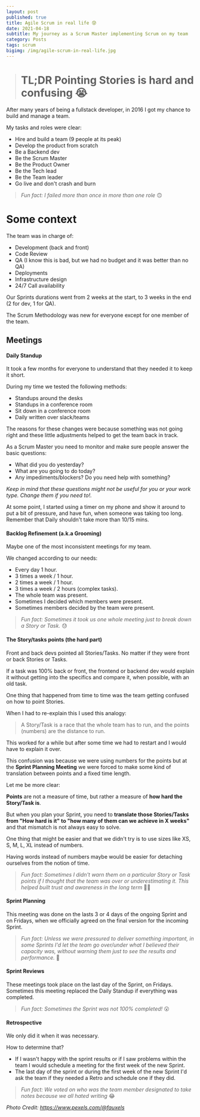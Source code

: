 ```yaml
---
layout: post
published: true
title: Agile Scrum in real life 😰
date: 2021-04-18
subtitle: My journey as a Scrum Master implementing Scrum on my team
category: Posts
tags: scrum
bigimg: /img/agile-scrum-in-real-life.jpg
---
```


> # TL;DR Pointing Stories is hard and confusing 😭

After many years of being a fullstack developer, in 2016 I got my chance to build and manage a team.

My tasks and roles were clear:

- Hire and build a team (9 people at its peak)
- Develop the product from scratch
- Be a Backend dev
- Be the Scrum Master
- Be the Product Owner
- Be the Tech lead
- Be the Team leader
- Go live and don't crash and burn 

> *Fun fact: I failed more than once in more than one role* 🙃

# Some context
The team was in charge of:

- Development (back and front)
- Code Review
- QA (I know this is bad, but we had no budget and it was better than no QA)
- Deployments
- Infrastructure design
- 24/7 Call availability

Our Sprints durations went from 2 weeks at the start, to 3 weeks in the end (2 for dev, 1 for QA).

The Scrum Methodology was new for everyone except for one member of the team.

## Meetings

#### Daily Standup
It took a few months for everyone to understand that they needed it to keep it short.

During my time we tested the following methods:

- Standups around the desks
- Standups in a conference room
- Sit down in a conference room
- Daily written over slack/teams

The reasons for these changes were because something was not going right and these little adjustments helped to get the team back in track.

As a Scrum Master you need to monitor and make sure people answer the basic questions:

- What did you do yesterday?
- What are you going to do today?
- Any impediments/blockers? Do you need help with something?

*Keep in mind that these questions might not be useful for you or your work type. Change them if you need to!.*

At some point, I started using a timer on my phone and show it around to put a bit of pressure, and have fun, when someone was taking too long. Remember that Daily shouldn't take more than 10/15 mins.

#### Backlog Refinement (a.k.a Grooming)
Maybe one of the most inconsistent meetings for my team.

We changed according to our needs:

- Every day 1 hour.
- 3 times a week / 1 hour.
- 2 times a week / 1 hour.
- 3 times a week / 2 hours (complex tasks).
- The whole team was present.
- Sometimes I decided which members were present.
- Sometimes members decided by the team were present.

> *Fun fact: Sometimes it took us one whole meeting just to break down a Story or Task.* 😓

#### The Story/tasks points (the hard part)

Front and back devs pointed all Stories/Tasks. No matter if they were front or back Stories or Tasks.

If a task was 100% back or front, the frontend or backend dev would explain it without getting into the specifics and compare it, when possible, with an old task.

One thing that happened from time to time was the team getting confused on how to point Stories.

When I had to re-explain this I used this analogy:

> A Story/Task is a race that the whole team has to run, and the points (numbers) are the distance to run.

This worked for a while but after some time we had to restart and I would have to explain it over.

This confusion was because we were using numbers for the points but at the **Sprint Planning Meeting** we were forced to make some kind of translation between points and a fixed time length.

Let me be more clear:

**Points** are not a measure of time, but rather a measure of **how hard the Story/Task is**.

But when you plan your Sprint, you need to **translate those Stories/Tasks from "How hard is it" to "how many of them can we achieve in X weeks"** and that mismatch is not always easy to solve.

One thing that might be easier and that we didn't try is to use sizes like XS, S, M, L, XL instead of numbers.

Having words instead of numbers maybe would be easier for detaching ourselves from the notion of time.

> *Fun fact: Sometimes I didn't warn them on a particular Story or Task points if I thought that the team was over or underestimating it. This helped built trust and awareness in the long term* 💪🏻

#### Sprint Planning

This meeting was done on the lasts 3 or 4 days of the ongoing Sprint and on Fridays, when we officially agreed on the final version for the incoming Sprint.

> *Fun fact: Unless we were pressured to deliver something important, in some Sprints I'd let the team go over/under what I believed their capacity was, without warning them just to see the results and performance.* 🤔

#### Sprint Reviews
These meetings took place on the last day of the Sprint, on Fridays. Sometimes this meeting replaced the Daily Standup if everything was completed.

> *Fun fact: Sometimes the Sprint was not 100% completed!* 😮

#### Retrospective
We only did it when it was necessary.

How to determine that?

- If I wasn't happy with the sprint results or if I saw problems within the team I would schedule a meeting for the first week of the new Sprint.
- The last day of the sprint or during the first week of the new Sprint I'd ask the team if they needed a Retro and schedule one if they did.

> *Fun fact: We voted on who was the team member designated to take notes because we all hated writing* 😂

*Photo Credit: https://www.pexels.com/@fauxels*